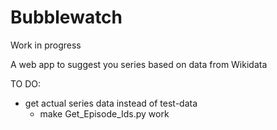 # Bubblewatch

Work in progress

A web app to suggest you series based on data from Wikidata

TO DO:
- get actual series data instead of test-data
  - make Get_Episode_Ids.py work
